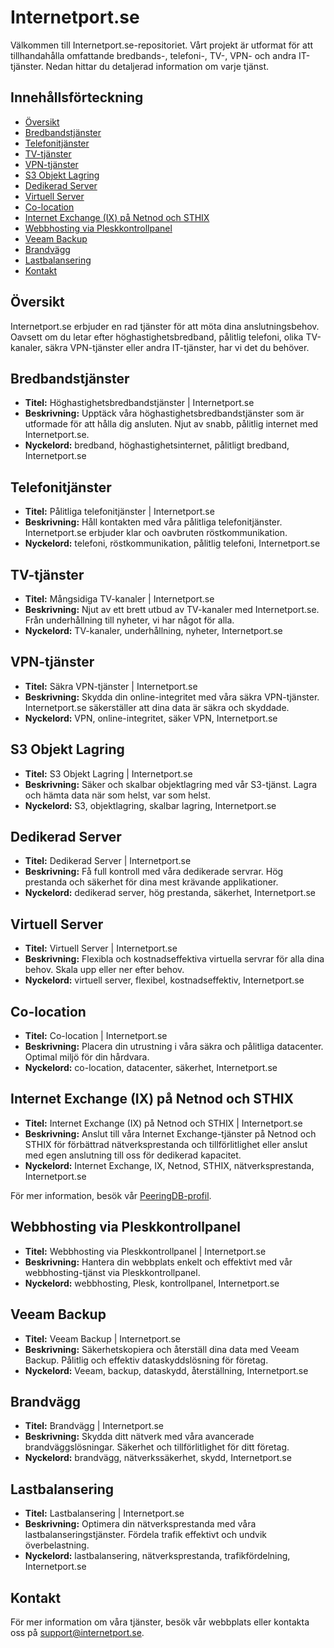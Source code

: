 # Internetport.se

Välkommen till Internetport.se-repositoriet. Vårt projekt är utformat för att tillhandahålla omfattande bredbands-, telefoni-, TV-, VPN- och andra IT-tjänster. Nedan hittar du detaljerad information om varje tjänst.

## Innehållsförteckning

- [Översikt](#översikt)
- [Bredbandstjänster](#bredbandstjänster)
- [Telefonitjänster](#telefonitjänster)
- [TV-tjänster](#tv-tjänster)
- [VPN-tjänster](#vpn-tjänster)
- [S3 Objekt Lagring](#s3-objekt-lagring)
- [Dedikerad Server](#dedikerad-server)
- [Virtuell Server](#virtuell-server)
- [Co-location](#co-location)
- [Internet Exchange (IX) på Netnod och STHIX](#internet-exchange-ix-på-netnod-och-sthix)
- [Webbhosting via Pleskkontrollpanel](#webbhosting-via-pleskkontrollpanel)
- [Veeam Backup](#veeam-backup)
- [Brandvägg](#brandvägg)
- [Lastbalansering](#lastbalansering)
- [Kontakt](#kontakt)

## Översikt

Internetport.se erbjuder en rad tjänster för att möta dina anslutningsbehov. Oavsett om du letar efter höghastighetsbredband, pålitlig telefoni, olika TV-kanaler, säkra VPN-tjänster eller andra IT-tjänster, har vi det du behöver.

## Bredbandstjänster

- **Titel:** Höghastighetsbredbandstjänster | Internetport.se
- **Beskrivning:** Upptäck våra höghastighetsbredbandstjänster som är utformade för att hålla dig ansluten. Njut av snabb, pålitlig internet med Internetport.se.
- **Nyckelord:** bredband, höghastighetsinternet, pålitligt bredband, Internetport.se

## Telefonitjänster

- **Titel:** Pålitliga telefonitjänster | Internetport.se
- **Beskrivning:** Håll kontakten med våra pålitliga telefonitjänster. Internetport.se erbjuder klar och oavbruten röstkommunikation.
- **Nyckelord:** telefoni, röstkommunikation, pålitlig telefoni, Internetport.se

## TV-tjänster

- **Titel:** Mångsidiga TV-kanaler | Internetport.se
- **Beskrivning:** Njut av ett brett utbud av TV-kanaler med Internetport.se. Från underhållning till nyheter, vi har något för alla.
- **Nyckelord:** TV-kanaler, underhållning, nyheter, Internetport.se

## VPN-tjänster

- **Titel:** Säkra VPN-tjänster | Internetport.se
- **Beskrivning:** Skydda din online-integritet med våra säkra VPN-tjänster. Internetport.se säkerställer att dina data är säkra och skyddade.
- **Nyckelord:** VPN, online-integritet, säker VPN, Internetport.se

## S3 Objekt Lagring

- **Titel:** S3 Objekt Lagring | Internetport.se
- **Beskrivning:** Säker och skalbar objektlagring med vår S3-tjänst. Lagra och hämta data när som helst, var som helst.
- **Nyckelord:** S3, objektlagring, skalbar lagring, Internetport.se

## Dedikerad Server

- **Titel:** Dedikerad Server | Internetport.se
- **Beskrivning:** Få full kontroll med våra dedikerade servrar. Hög prestanda och säkerhet för dina mest krävande applikationer.
- **Nyckelord:** dedikerad server, hög prestanda, säkerhet, Internetport.se

## Virtuell Server

- **Titel:** Virtuell Server | Internetport.se
- **Beskrivning:** Flexibla och kostnadseffektiva virtuella servrar för alla dina behov. Skala upp eller ner efter behov.
- **Nyckelord:** virtuell server, flexibel, kostnadseffektiv, Internetport.se

## Co-location

- **Titel:** Co-location | Internetport.se
- **Beskrivning:** Placera din utrustning i våra säkra och pålitliga datacenter. Optimal miljö för din hårdvara.
- **Nyckelord:** co-location, datacenter, säkerhet, Internetport.se

## Internet Exchange (IX) på Netnod och STHIX

- **Titel:** Internet Exchange (IX) på Netnod och STHIX | Internetport.se
- **Beskrivning:** Anslut till våra Internet Exchange-tjänster på Netnod och STHIX för förbättrad nätverksprestanda och tillförlitlighet eller anslut med egen anslutning till oss för dedikerad kapacitet.
- **Nyckelord:** Internet Exchange, IX, Netnod, STHIX, nätverksprestanda, Internetport.se

För mer information, besök vår [PeeringDB-profil](https://www.peeringdb.com/asn/49770).

## Webbhosting via Pleskkontrollpanel

- **Titel:** Webbhosting via Pleskkontrollpanel | Internetport.se
- **Beskrivning:** Hantera din webbplats enkelt och effektivt med vår webbhosting-tjänst via Pleskkontrollpanel.
- **Nyckelord:** webbhosting, Plesk, kontrollpanel, Internetport.se

## Veeam Backup

- **Titel:** Veeam Backup | Internetport.se
- **Beskrivning:** Säkerhetskopiera och återställ dina data med Veeam Backup. Pålitlig och effektiv dataskyddslösning för företag.
- **Nyckelord:** Veeam, backup, dataskydd, återställning, Internetport.se

## Brandvägg

- **Titel:** Brandvägg | Internetport.se
- **Beskrivning:** Skydda ditt nätverk med våra avancerade brandväggslösningar. Säkerhet och tillförlitlighet för ditt företag.
- **Nyckelord:** brandvägg, nätverkssäkerhet, skydd, Internetport.se

## Lastbalansering

- **Titel:** Lastbalansering | Internetport.se
- **Beskrivning:** Optimera din nätverksprestanda med våra lastbalanseringstjänster. Fördela trafik effektivt och undvik överbelastning.
- **Nyckelord:** lastbalansering, nätverksprestanda, trafikfördelning, Internetport.se

## Kontakt

För mer information om våra tjänster, besök vår webbplats eller kontakta oss på [support@internetport.se](mailto:support@internetport.se).
